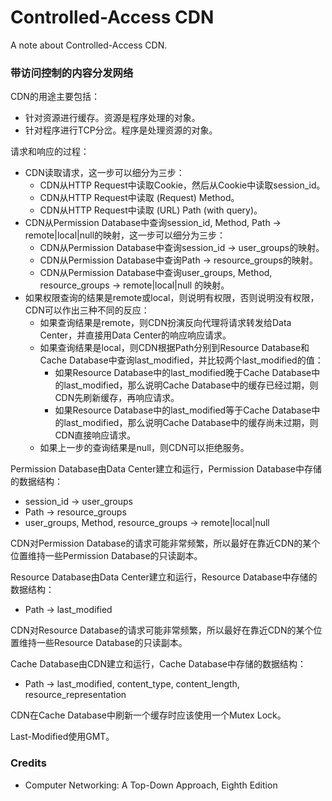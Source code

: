 # Controlled-Access CDN
A note about Controlled-Access CDN.

### 带访问控制的内容分发网络

CDN的用途主要包括：
- 针对资源进行缓存。资源是程序处理的对象。
- 针对程序进行TCP分岔。程序是处理资源的对象。

请求和响应的过程：
- CDN读取请求，这一步可以细分为三步：
  - CDN从HTTP Request中读取Cookie，然后从Cookie中读取session_id。
  - CDN从HTTP Request中读取 (Request) Method。
  - CDN从HTTP Request中读取 (URL) Path (with query)。
- CDN从Permission Database中查询session_id, Method, Path -> remote|local|null的映射，这一步可以细分为三步：
  - CDN从Permission Database中查询session_id -> user_groups的映射。
  - CDN从Permission Database中查询Path -> resource_groups的映射。
  - CDN从Permission Database中查询user_groups, Method, resource_groups -> remote|local|null 的映射。
- 如果权限查询的结果是remote或local，则说明有权限，否则说明没有权限，CDN可以作出三种不同的反应：
  - 如果查询结果是remote，则CDN扮演反向代理将请求转发给Data Center，并直接用Data Center的响应响应请求。
  - 如果查询结果是local，则CDN根据Path分别到Resource Database和Cache Database中查询last_modified，并比较两个last_modified的值：
    - 如果Resource Database中的last_modified晚于Cache Database中的last_modified，那么说明Cache Database中的缓存已经过期，则CDN先刷新缓存，再响应请求。
    - 如果Resource Database中的last_modified等于Cache Database中的last_modified，那么说明Cache Database中的缓存尚未过期，则CDN直接响应请求。
  - 如果上一步的查询结果是null，则CDN可以拒绝服务。

Permission Database由Data Center建立和运行，Permission Database中存储的数据结构：
- session_id -> user_groups
- Path -> resource_groups
- user_groups, Method, resource_groups -> remote|local|null

CDN对Permission Database的请求可能非常频繁，所以最好在靠近CDN的某个位置维持一些Permission Database的只读副本。

Resource Database由Data Center建立和运行，Resource Database中存储的数据结构：
- Path -> last_modified

CDN对Resource Database的请求可能非常频繁，所以最好在靠近CDN的某个位置维持一些Resource Database的只读副本。

Cache Database由CDN建立和运行，Cache Database中存储的数据结构：
- Path -> last_modified, content_type, content_length, resource_representation

CDN在Cache Database中刷新一个缓存时应该使用一个Mutex Lock。

Last-Modified使用GMT。

### Credits
- Computer Networking: A Top-Down Approach, Eighth Edition
